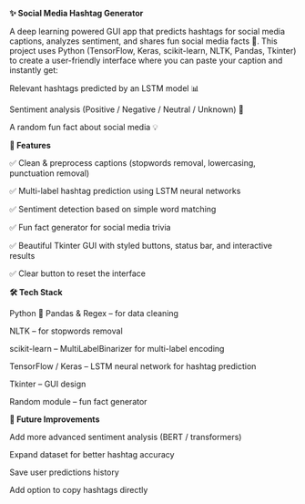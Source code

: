 **✨ Social Media Hashtag Generator**

A deep learning powered GUI app that predicts hashtags for social media captions, analyzes sentiment, and shares fun social media facts 🎉.
This project uses Python (TensorFlow, Keras, scikit-learn, NLTK, Pandas, Tkinter) to create a user-friendly interface where you can paste your caption and instantly get:

Relevant hashtags predicted by an LSTM model 📊

Sentiment analysis (Positive / Negative / Neutral / Unknown) 🧠

A random fun fact about social media 💡


**🚀 Features**

✅ Clean & preprocess captions (stopwords removal, lowercasing, punctuation removal)

✅ Multi-label hashtag prediction using LSTM neural networks

✅ Sentiment detection based on simple word matching

✅ Fun fact generator for social media trivia

✅ Beautiful Tkinter GUI with styled buttons, status bar, and interactive results

✅ Clear button to reset the interface


**🛠️ Tech Stack**

Python 🐍
Pandas & Regex – for data cleaning

NLTK – for stopwords removal

scikit-learn – MultiLabelBinarizer for multi-label encoding

TensorFlow / Keras – LSTM neural network for hashtag prediction

Tkinter – GUI design

Random module – fun fact generator

**🌟 Future Improvements**

Add more advanced sentiment analysis (BERT / transformers)

Expand dataset for better hashtag accuracy

Save user predictions history

Add option to copy hashtags directly

